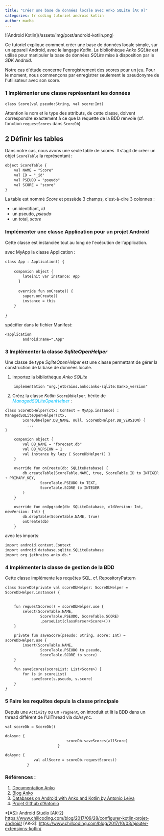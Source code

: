 ```yaml
---
title: "Créer une base de données locale avec Anko SQLite [AK 9]"
categories: fr coding tutoriel android kotlin
author: macha
---
```


<div class="text-center lead" markdown="1">
  ![Android Kotlin](/assets/img/post/android-kotlin.png)
</div>

Ce tutoriel explique comment créer une base de données locale simple, sur
un appareil Android, avec le langage _Kotlin_. La bibliothèque _Anko SQLite_ est
utilisé pour manipuler la base de données _SQLite_ mise à disposition par
le _SDK Android_.

Notre cas d'étude concerne l'enregistrement des scores pour un jeu. Pour le moment,
nous commençons par enregistrer seulement le pseudonyme de l'utilisateur avec son score.

### 1 Implémenter une classe représentant les données

```
class Score(val pseudo:String, val score:Int)
```
Attention le nom et le type des attributs, de cette classe, doivent correspondre
exactement à ce que la requette de la BDD renvoie (cf. fonction `requestScores`
dans `ScoreDb`)

## 2 Définir les tables

Dans notre cas, nous avons une seule table de scores. Il s'agit de créer un objet `ScoreTable`
la représentant :

```
object ScoreTable {
    val NAME = "Score"
    val ID = "_id"
    val PSEUDO = "pseudo"
    val SCORE = "score"
}
```
La table est nommé _Score_ et possède 3 champs, c'est-à-dire 3 colonnes :
 * un identifiant, _id_
 * un pseudo, _pseudo_
 * un total, _score_


### Implémenter une classe Application pour un projet Android

 Cette classe est instanciée tout au long de l'exécution de l'application.

 avec MyApp la classe Application :
 ```
 class App : Application() {

     companion object {
         lateinit var instance: App
       }

       override fun onCreate() {
         super.onCreate()
         instance = this
     }

 }
 ```
 spécifier dans le fichier Manifest:
 ```
 <application
         android:name=".App"
 ```

### 3 Implémenter la classe _SqliteOpenHelper_

Une classe de type  _SqliteOpenHelper_ est une classe permettant de gérer la
construction de la base de données locale.


1. Importez la bibliothèque _Anko SQLite_

```
    implementation "org.jetbrains.anko:anko-sqlite:$anko_version"
```

2. Créez la classe _Kotlin_ `ScoreDbHelper`, hérite de <i style='color:#00bfff'>ManagedSQLiteOpenHelper</i> :
```
class ScoreDbHelper(ctx: Context = MyApp.instance) : ManagedSQLiteOpenHelper(ctx,
        ScoreDbHelper.DB_NAME, null, ScoreDbHelper.DB_VERSION) {
          ...
}
```
```
    companion object {
        val DB_NAME = "forecast.db"
        val DB_VERSION = 1
        val instance by lazy { ScoreDbHelper() }
    }
```
```
    override fun onCreate(db: SQLiteDatabase) {
        db.createTable(ScoreTable.NAME, true, ScoreTable.ID to INTEGER + PRIMARY_KEY,
                ScoreTable.PSEUDO to TEXT,
                ScoreTable.SCORE to INTEGER
        )
    }
```
```
    override fun onUpgrade(db: SQLiteDatabase, oldVersion: Int, newVersion: Int) {
        db.dropTable(ScoreTable.NAME, true)
        onCreate(db)
    }
```

avec les imports:
```
import android.content.Context
import android.database.sqlite.SQLiteDatabase
import org.jetbrains.anko.db.*
```



### 4 Implémenter la classe de gestion de la BDD

Cette classe implémente les requêtes SQL.
cf. RepositoryPattern

```
class ScoreDb(private val scoreDbHelper: ScoreDbHelper = ScoreDbHelper.instance) {
```
```

    fun requestScores() = scoreDbHelper.use {
        select(ScoreTable.NAME,
                ScoreTable.PSEUDO, ScoreTable.SCORE)
                .parseList(classParser<Score>())
    }
```
```
    private fun saveScore(pseudo: String, score: Int) = scoreDbHelper.use {
        insert(ScoreTable.NAME,
                ScoreTable.PSEUDO to pseudo,
                ScoreTable.SCORE to score)
    }
```
```
    fun saveScores(scoreList: List<Score>) {
        for (s in scoreList)
            saveScore(s.pseudo, s.score)
    }
}
```

### 5 Faire les requêtes depuis la classe principale
Depuis une `Activity` ou un `Fragment`, on introduit et lit la BDD dans un thread différent de l'UIThread via doAsync.

```
val scoreDb = ScoreDb()

```
```
doAsync {
                            scoreDb.saveScores(allScore)
                        }
```
```
doAsync {
             val allScore = scoreDb.requestScores()
          }
```

### <i class="fa fa-globe" aria-hiden="true"></i> Références :

1. <a name="android"></a>[Documentation Anko ](https://github.com/Kotlin/anko/wiki/Anko-SQLite#using-anko-sqlite-in-your-project)
2. <a name="ankologger"></a>[Blog Anko](https://www.kotlindevelopment.com/anko-sqlite-database/)
3. [Databases on Android with Anko and Kotlin by Antonio Leiva](https://antonioleiva.com/databases-anko-kotlin/)
4. [Projet Github d'Antonio](https://github.com/antoniolg/Kotlin-for-Android-Developers)

*[AS]: Android Studio
[AK-2]: https://www.chillcoding.com/blog/2017/09/28/configurer-kotlin-projet-android/
[AK-3]: https://www.chillcoding.com/blog/2017/10/03/ajouter-extensions-kotlin/

